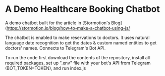 # A Demo Healthcare Booking Chatbot
A demo chatbot built for the article in [Stormotion's Blog](https://stormotion.io/blog/how-to-make-a-chatbot-using-js/

The chatbot is enabled to make reservations to doctors. It uses natural language date recognition to get the dates & custom named entities to get doctors' names. Connects to Telegram's Bot API.

To run the code first download the contents of the repository, install all required packages, set up ".env" file with your bot's API from Telegram (BOT_TOKEN=TOKEN), and run index.js
